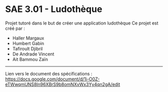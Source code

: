 # SAE 3.01 - Ludothèque
Projet tutoré dans le but de créer une application ludothèque 
Ce projet est créé par :
- Haller Margaux 
- Humbert Gabin
- Tafiroult Djibril
- De Andrade Vincent
- Ait Bammou Zaïn 

- - - - - - -

Lien vers le document des spécifications : https://docs.google.com/document/d/1i-O0Z-eTWwqmUNS8ln96XBrS9b8omNXvWx3Yy4qn2gA/edit
